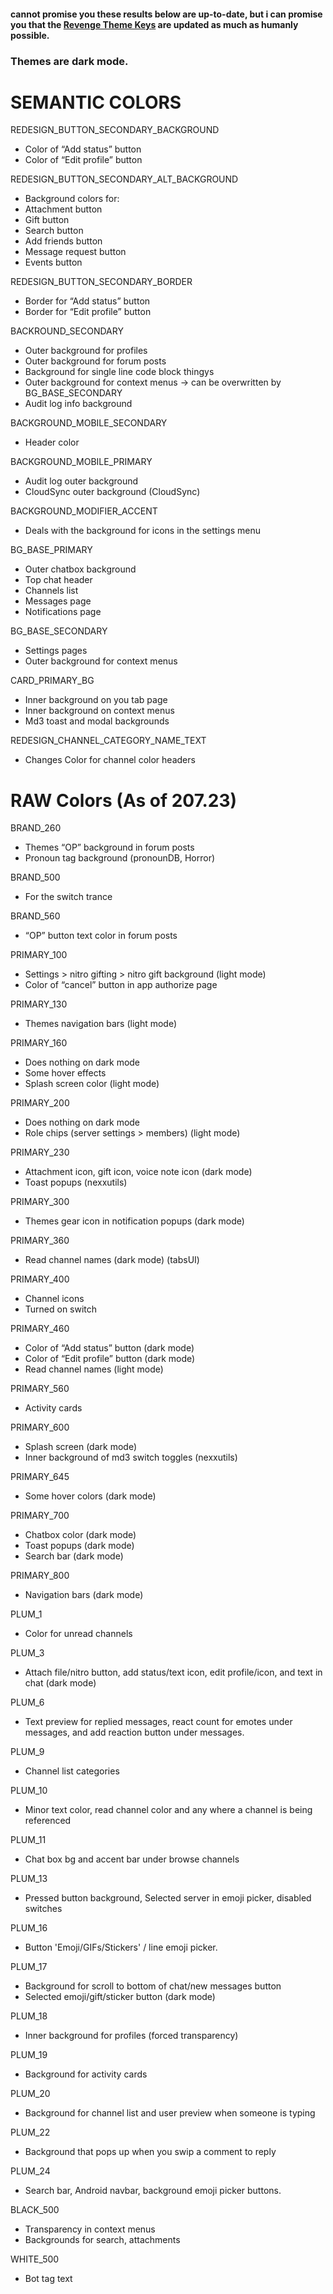 #### cannot promise you these results below are up-to-date, but i can promise you that the [Revenge Theme Keys](https://purple-eyez.github.io/Bunny-Theme-Keys/index.html) are updated as much as humanly possible.

### Themes are dark mode.

# SEMANTIC COLORS
REDESIGN_BUTTON_SECONDARY_BACKGROUND
- Color of “Add status” button
- Color of “Edit profile” button
 

REDESIGN_BUTTON_SECONDARY_ALT_BACKGROUND
- Background colors for:
- Attachment button
- Gift button
- Search button
- Add friends button
- Message request button
- Events button


REDESIGN_BUTTON_SECONDARY_BORDER
- Border for “Add status” button
- Border for “Edit profile” button


BACKROUND_SECONDARY
- Outer background for profiles
- Outer background for forum posts
- Background for single line code block thingys
- Outer background for context menus -> can be overwritten by BG_BASE_SECONDARY
- Audit log info background


BACKGROUND_MOBILE_SECONDARY
- Header color


BACKGROUND_MOBILE_PRIMARY
- Audit log outer background
- CloudSync outer background (CloudSync)


BACKGROUND_MODIFIER_ACCENT
- Deals with the background for icons in the settings menu


BG_BASE_PRIMARY
- Outer chatbox background
- Top chat header
- Channels list
- Messages page
- Notifications page


BG_BASE_SECONDARY
- Settings pages
- Outer background for context menus


CARD_PRIMARY_BG
- Inner background on you tab page
- Inner background on context menus
- Md3 toast and modal backgrounds


REDESIGN_CHANNEL_CATEGORY_NAME_TEXT
- Changes Color for channel color headers



# RAW Colors (As of 207.23)

BRAND_260
- Themes “OP” background in forum posts
- Pronoun tag background (pronounDB, Horror)


BRAND_500
- For the switch trance


BRAND_560
- “OP” button text color in forum posts


PRIMARY_100
- Settings > nitro gifting > nitro gift background (light mode)
- Color of “cancel” button in app authorize page


PRIMARY_130
- Themes navigation bars (light mode) 


PRIMARY_160
- Does nothing on dark mode
- Some hover effects 
- Splash screen color (light mode)


PRIMARY_200
- Does nothing on dark mode
- Role chips (server settings > members) (light mode) 


PRIMARY_230
- Attachment icon, gift icon, voice note icon (dark mode)
- Toast popups (nexxutils)


PRIMARY_300
- Themes gear icon in notification popups (dark mode)


PRIMARY_360
- Read channel names (dark mode) (tabsUI)


PRIMARY_400
- Channel icons
- Turned on switch


PRIMARY_460
- Color of “Add status” button (dark mode) 
- Color of “Edit profile” button (dark mode) 
- Read channel names (light mode) 


PRIMARY_560
- Activity cards 


PRIMARY_600
- Splash screen (dark mode) 
- Inner background of md3 switch toggles (nexxutils)


PRIMARY_645
- Some hover colors (dark mode)


PRIMARY_700
- Chatbox color (dark mode)
- Toast popups (dark mode)
- Search bar (dark mode)


PRIMARY_800
- Navigation bars (dark mode)


PLUM_1
- Color for unread channels


PLUM_3
- Attach file/nitro button, add status/text icon, edit profile/icon, and text in chat (dark mode)  


PLUM_6
- Text preview for replied messages, react count for emotes under messages, and add reaction button under messages.


PLUM_9
- Channel list categories


PLUM_10
- Minor text color, read channel color and any where a channel is being referenced


PLUM_11
- Chat box bg and accent bar under browse channels


PLUM_13
- Pressed button background, Selected server in emoji picker, disabled switches


PLUM_16
- Button 'Emoji/GIFs/Stickers' / line emoji picker.


PLUM_17
- Background for scroll to bottom of chat/new messages button
- Selected emoji/gift/sticker button (dark mode)


PLUM_18
- Inner background for profiles (forced transparency)


PLUM_19
- Background for activity cards


PLUM_20
- Background for channel list and user preview when someone is typing


PLUM_22
- Background that pops up when you swip a comment to reply


PLUM_24
- Search bar, Android navbar, background emoji picker buttons.


BLACK_500
- Transparency in context menus
- Backgrounds for search, attachments


WHITE_500
- Bot tag text

